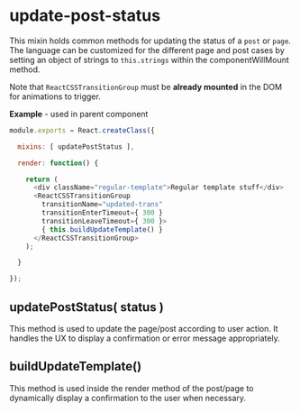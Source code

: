 update-post-status
==================

This mixin holds common methods for updating the status of a `post` or `page`. The language can be customized for the different page and post cases by setting an object of strings to `this.strings` within the componentWillMount method.

Note that `ReactCSSTransitionGroup` must be **already mounted** in the DOM for animations to trigger.

**Example** - used in parent component

```javascript
module.exports = React.createClass({

  mixins: [ updatePostStatus ],

  render: function() {

    return (
      <div className="regular-template">Regular template stuff</div>
      <ReactCSSTransitionGroup
        transitionName="updated-trans"
        transitionEnterTimeout={ 300 }
        transitionLeaveTimeout={ 300 }>
        { this.buildUpdateTemplate() }
      </ReactCSSTransitionGroup>
    );

  }

});
```

## updatePostStatus( status )
This method is used to update the page/post according to user action. It handles the UX to display a confirmation or error message appropriately.

## buildUpdateTemplate()
This method is used inside the render method of the post/page to dynamically display a confirmation to the user when necessary.
